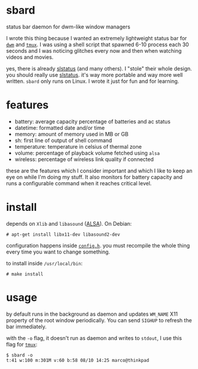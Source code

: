 sbard
=====

status bar daemon for dwm-like window managers

I wrote this thing because I wanted an extremely lightweight status bar for [`dwm`](https://dwm.suckless.org/)
and [`tmux`](https://tmux.github.io/). I was using a shell script that spawned
6-10 process each 30 seconds and I was noticing glitches every now and then when
watching videos and movies.

yes, there is already [slstatus](https://git.suckless.org/slstatus/)
(and many others). I "stole" their whole design. you should really use [slstatus](https://git.suckless.org/slstatus/).
it's way more portable and way more well written. `sbard` only runs on Linux.
I wrote it just for fun and for learning.

features
========

- battery: average capacity percentage of batteries and ac status
- datetime: formatted date and/or time
- memory: amount of memory used in MB or GB
- sh: first line of output of shell command
- temperature: temperature in celsius of thermal zone
- volume: percentage of playback volume fetched using `alsa`
- wireless: percentage of wireless link quality if connected

these are the features which I consider important and which I like to keep an
eye on while I'm doing my stuff. It also monitors for battery capacity and runs
a configurable command when it reaches critical level.

install
=======

depends on `Xlib` and `libasound` ([ALSA](https://alsa-project.org/)). On
Debian:

    # apt-get install libx11-dev libasound2-dev

configuration happens inside [`config.h`](https://github.com/MarcoLucidi01/sbard/blob/master/config.h).
you must recompile the whole thing every time you want to change something.

to install inside `/usr/local/bin`:

    # make install

usage
=====

by default runs in the background as daemon and updates `WM_NAME` X11 property
of the root window periodically. You can send `SIGHUP` to refresh the bar
immediately.

with the `-o` flag, it doesn't run as daemon and writes to `stdout`, I use this
flag for [`tmux`](https://tmux.github.io/):

    $ sbard -o
    t:41 w:100 m:301M v:60 b:58 08/10 14:25 marco@thinkpad
